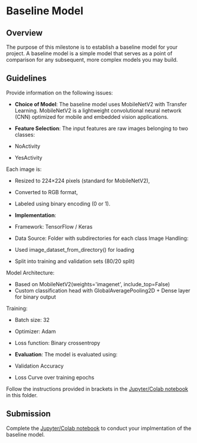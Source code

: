 # Baseline Model

## Overview

The purpose of this milestone is to establish a baseline model for your project. A baseline model is a simple model that serves as a point of comparison for any subsequent, more complex models you may build.

## Guidelines

Provide information on the following issues:

- **Choice of Model**: The baseline model uses MobileNetV2 with Transfer Learning. MobileNetV2 is a lightweight convolutional neural network (CNN) optimized for mobile and embedded vision applications. 

- **Feature Selection**: The input features are raw images belonging to two classes:

- NoActivity

- YesActivity

Each image is:

- Resized to 224×224 pixels (standard for MobileNetV2),

- Converted to RGB format,

- Labeled using binary encoding (0 or 1).

- **Implementation**:

- Framework: TensorFlow / Keras
- Data Source: Folder with subdirectories for each class
Image Handling:
- Used image_dataset_from_directory() for loading
- Split into training and validation sets (80/20 split)

Model Architecture:
- Based on MobileNetV2(weights='imagenet', include_top=False)
- Custom classification head with GlobalAveragePooling2D + Dense layer for binary output

Training:
- Batch size: 32
- Optimizer: Adam
- Loss function: Binary crossentropy

- **Evaluation**:
The model is evaluated using:
- Validation Accuracy
- Loss Curve over training epochs

Follow the instructions provided in brackets in the [Jupyter/Colab notebook](baseline_model.ipynb) in this folder.

## Submission

Complete the [Jupyter/Colab notebook](baseline_model.ipynb) to conduct your implmentation of the baseline model.
